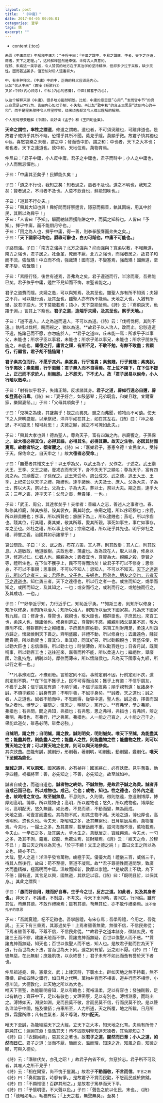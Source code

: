 ```yaml
---
layout: post
title:  "《中庸》"
date: 2017-04-05 00:06:01
categories: 哲学
tags: 儒
excerpt: ""
---
```


* content
{:toc}

```
朱熹《中庸章句》中解释中庸为：“子程子曰：「不偏之謂中，不易之謂庸。中者，天下之正道，庸者，天下之定理。」”，这种解释显然是牵强、未得古人真意的。
程颐、朱熹这一类学者，令人赞赏的地方在于其治学的坚持精神，但却多少过于呆板，缺少灵性。因而著述虽多，但恐怕对后人遗害巨大。

中，有多种释义。《中庸》中的中，正确的释义应该是内心。
比如“忧从中来”（曹操《短歌行》）
又如:中顾(内心顾念)，中私(内心的感情)，中函(藏蓄于内心)。

以这个解释来读《中庸》，很多地方豁然明朗。比如，中庸的意思是”心用“，”发而皆中节“的真正意思是日常行为，皆由内心加以节制，不失和。再比如“致中和“的真正意思是“达到内心的平和”。而不是程朱那种令人啰里啰嗦，绕来绕去却又令人难以理解的解释。

个人觉得想要理解《中庸》，最好读《孟子》和《王阳明全集》。
```

**天命之謂性，率性之謂道**，修道之謂教。道也者，不可須臾離也，可離非道也。是故君子戒慎乎其所不睹，恐懼乎其所不聞。莫見乎隱，莫顯乎微。故君子慎其獨也`中独`。喜怒哀樂之未發，謂之中；發而皆中節，謂之和；中也者，天下之大本也；和也者，天下之達道也。致中和，天地位焉，萬物育焉。

仲尼曰：「君子中庸，小人反中庸。君子之中庸也，君子而時中；小人之中庸也，小人而無忌憚也。」

子曰：「中庸其至矣乎！民鮮能久矣！」

子曰：「道之不行也，我知之矣：知者過之，愚者不及也。道之不明也，我知之矣：賢者過之，不肖者不及也。人莫不飲食也，鮮能知味也。」

子曰：「道其不行矣夫。」
​	
子曰：「舜其大知也與！舜好問而好察邇言，隱惡而揚善，執其兩端，用其中於民，其斯以為舜乎！」
​	
子曰：「人皆曰『予知』，驅而納諸罟擭陷阱之中，而莫之知辟也。人皆曰『予知』，擇乎中庸，而不能期月守也。」
​	
子曰：「回之為人也，擇乎中庸，得一善，則拳拳服膺而弗失之矣。」
​	
子曰：「**天下國家可均也，爵祿可辭也，白刃可蹈也，中庸不可能也。**」

子路問強。子曰：「南方之強與？北方之強與？抑而強與？寬柔以教，不報無道，南方之強也，君子居之。衽金革，死而不厭，北方之強也，而強者居之。故君子和而不流，強哉矯！中立而不倚，強哉矯！國有道，不變塞焉，強哉矯！國無道，至死不變，強哉矯！」

子曰：「素隱行怪，後世有述焉，吾弗為之矣。君子遵道而行，半涂而廢，吾弗能已矣。君子依乎中庸，遁世不見知而不悔，唯聖者能之。」

君子之道費而隱。夫婦之愚，可以與知焉，及其至也，雖聖人亦有所不知焉；夫婦之不肖，可以能行焉，及其至也，雖聖人亦有所不能焉。天地之大也，人猶有所憾，故君子語大，天下莫能載焉；語小，天下莫能破焉。《詩》云：『鳶飛戾天，魚躍于淵。』言其上下察也。**君子之道，造端乎夫婦，及其至也，察乎天地。**」

子曰：「道不遠人。人之為道而遠人，不可以為道。《詩》云：『伐柯伐柯，其則不遠。』執柯以伐柯，睨而視之，猶以為遠。**故君子以人治人，改而止。忠恕違道不遠，施諸己而不愿，亦勿施於人。**君子之道四，丘未能一焉：所求乎子以事父，未能也；所求乎臣以事君，未能也；所求乎弟以事兄，未能也；所求乎朋友先施之，未能也。**庸德之行，庸言之謹，有所不足，不敢不勉，有餘不敢盡；言顧行，行顧言，君子胡不慥慥爾！**

**君子素其位而行，不愿乎其外。素富貴，行乎富貴；素貧賤，行乎貧賤；素夷狄，行乎夷狄；素患難，行乎患難：君子無入而不自得焉。在上位不陵下，在下位不援上，正己而不求於人，則無怨。上不怨天，下不尤人。故「君子居易以俟命，小人行險以徼幸。」**

子曰：「射有似乎君子，失諸正鵠，反求諸其身。**君子之道，辟如行遠必自邇，辟如登高必自卑**。《詩》曰：『妻子好合，如鼓瑟琴；兄弟既翕，和樂且耽。宜爾室家，樂爾妻帑。』」子曰：「父母其順矣乎！」

子曰：「鬼神之為德，其盛矣乎！視之而弗見，聽之而弗聞，體物而不可遺。使天下之人齊明盛服，以承祭祀，洋洋乎如在其上，如在其左右。《詩》曰：『神之格思，不可度思！矧可射思！』夫微之顯，誠之不可掩如此夫。」

子曰：「舜其大孝也與！德為聖人，尊為天子，富有四海之內。宗廟饗之，子孫保之。**故大德必得其位，必得其祿，必得其名，必得其壽。故天之生物，必因其材而篤焉。故栽者培之，傾者覆之。**《詩》曰：『嘉樂君子，憲憲令德！宜民宜人，受祿于天。保佑命之，自天申之！』故**大德者必受命**。」

子曰：「無憂者其惟文王乎！以王季為父，以武王為子，父作之，子述之。武王纘大王、王季、文王之緒，壹戎衣而有天下，身不失天下之顯名；尊為天子，富有四海之內。宗廟饗之，子孫保之。武王末受命，周公成文、武之德，追王大王、王季，上祀先公以天子之禮。斯禮也，達乎諸侯、大夫及士、庶人。父為大夫，子為士，葬以大夫，祭以士。父為士，子為大夫，葬以士，祭以大夫。期之喪，達乎大夫；三年之喪，達乎天子；父母之喪，無貴賤，一也。」

子曰：「武王、周公，其達孝矣乎！夫孝者：善繼人之志，善述人之事者也。春、秋修其祖廟，陳其宗器，設其裳衣，薦其時食。宗廟之禮，所以序昭穆也；序爵，所以辨貴賤也；序事，所以辨賢也；旅酬下為上，所以逮賤也；燕毛，所以序齒也。踐其位，行其禮，奏其樂，敬其所尊，愛其所親，事死如事生，事亡如事存，孝之至也。郊社之禮，所以事上帝也；宗廟之禮，所以祀乎其先也。明乎郊社之禮、禘嘗之義，治國其如示諸掌乎！」

哀公問政。子曰：「文、武之政，布在方策，其人存，則其政舉；其人亡，則其政息。人道敏政，地道敏樹。夫政也者，蒲盧也。故為政在人，取人以身，修身以道，修道以仁。仁者人也，親親為大；義者宜也，尊賢為大。親親之殺，尊賢之等，禮所生也。在下位不獲乎上，民不可得而治矣！故君子不可以不修身；思修身，不可以不事親；思事親，不可以不知人；思知人，不可以不知天。<u>天下之達道五，所以行之者三，曰：君臣也，父子也，夫婦也，昆弟也，朋友之交也，五者天下之達道也</u>。知仁勇三者，天下之達德也，所以行之者一也。或生而知之，或學而知之，或困而知之，及其知之，一也；或安而行之，或利而行之，或勉強而行之，及其成功，一也。」

子曰：「**好學近乎知，力行近乎仁，知恥近乎勇。**知斯三者，則知所以修身；知所以修身，則知所以治人；知所以治人，則知所以治天下國家矣。凡為天下國家有九經，曰：修身也，尊賢也，親親也，敬大臣也，體群臣也，子庶民也，來百工也，柔遠人也，懷諸侯也。修身則道立，尊賢則不惑，親親則諸父昆弟不怨，敬大臣則不眩，體群臣則士之報禮重，子庶民則百姓勸，來百工則財用足，柔遠人則四方歸之，懷諸侯則天下畏之。齊明盛服，非禮不動，所以修身也；去讒遠色，賤貨而貴德，所以勸賢也；尊其位，重其祿，同其好惡，所以勸親親也；官盛任使，所以勸大臣也；忠信重祿，所以勸士也；時使薄斂，所以勸百姓也；日省月試，既廩稱事，所以勸百工也；送往迎來，嘉善而矜不能，所以柔遠人也；繼絕世，舉廢國，治亂持危，朝聘以時，厚往而薄來，所以懷諸侯也。凡為天下國家有九經，所以行之者一也。」

「**凡事豫則立，不豫則廢。言前定則不跲，事前定則不困，行前定則不疚，道前定則不窮。**在下位不獲乎上，民不可得而治矣；獲乎上有道：不信乎朋友，不獲乎上矣；信乎朋友有道：不順乎親，不信乎朋友矣；順乎親有道：反諸身不誠，不順乎親矣；誠身有道：不明乎善，不誠乎身矣。**誠者，天之道也；誠之者，人之道也。誠者不勉而中，不思而得，從容中道，聖人也。誠之者，擇善而固執之者也。博學之，審問之，慎思之，明辨之，篤行之。**有弗學，學之弗能，弗措也；有弗問，問之弗知，弗措也；有弗思，思之弗得，弗措也；有弗辨，辨之弗明，弗措也，有弗行，行之弗篤，弗措也。人一能之己百之，人十能之己千之。果能此道矣，雖愚必明，雖柔必強。」

**自誠明，謂之性；自明誠，謂之教。誠則明矣，明則誠矣。唯天下至誠，為能盡其性；能盡其性，則能盡人之性；能盡人之性，則能盡物之性；能盡物之性，則可以贊天地之化育；可以贊天地之化育，則可以與天地參矣。**
​	
其次致曲。曲能有誠，誠則形，形則著，著則明，明則動，動則變，變則化。**唯天下至誠為能化**。

**至誠之道，可以前知**。國家將興，必有禎祥；國家將亡，必有妖孽。見乎蓍龜，動乎四體。禍福將至：善，必先知之；不善，必先知之。故至誠如神。

誠者自成也，而道自道也。**誠者物之終始，不誠無物。**是故君子誠之為貴。誠者非自成己而已也，所以成物也。成己，仁也；成物，知也。性之德也，合外內之道也，故時措之宜也。故**至誠無息**。不息則久，久則徵，徵則悠遠，悠遠則博厚，博厚則高明。博厚，所以載物也；高明，所以覆物也；悠久，所以成物也。博厚配地，高明配天，悠久無疆。如此者，不見而章，不動而變，無為而成。
​	
天地之道，可壹言而盡也。其為物不貳，則其生物不測。天地之道，博也厚也，高也明也，悠也久也。今夫天，斯昭昭之多，及其無窮也，日月星辰系焉，萬物覆焉。今夫地，一撮土之多，及其廣厚，載華岳而不重，振河海而不泄，萬物載焉。今夫山，一拳石之多，及其廣大，草木生之，禽獸居之，寶藏興焉。今夫水，一勺之多，及其不測，黿鼉、蛟龍、魚鱉生焉，貨財殖焉。《詩》云：「維天之命，於穆不已！」蓋曰天之所以為天也。「於乎不顯！文王之德之純！」蓋曰文王之所以為文也，純亦不已。
​	
大哉，聖人之道！洋洋乎發育萬物，峻極于天。優優大哉！禮儀三百，威儀三千，待其人然後行。故曰：苟不至德，至道不凝焉。故**君子尊德性而道問學，致廣大而盡精微，極高明而中庸。溫故而知新，敦厚以崇禮。**是故居上不驕，為下不倍；國有道，其言足以興，國無道，其默足以容。《詩》曰：「既明且哲，以保其身。」其此之謂與！

子曰：「**愚而好自用，賤而好自專，生乎今之世，反古之道。如此者，災及其身者也。**」非天子，不議禮，不制度，不考文。今天下車同軌，書同文，行同倫。雖有其位，苟無其德，不敢作禮樂焉；雖有其德，苟無其位，亦不敢作禮樂焉。`这不像孔子的意思`

子曰：「吾說夏禮，杞不足徵也。吾學殷禮，有宋存焉；吾學周禮，今用之，吾從周。」王天下有三重焉，其寡過矣乎！上焉者雖善無徵，無徵不信，不信民弗從；下焉者雖善不尊，不尊不信，不信民弗從。**故君子之道本諸身，徵諸庶民，考諸三王而不繆，建諸天地而不悖，質諸鬼神而無疑，百世以俟聖人而不惑。**質諸鬼神而無疑，知天也；百世以俟聖人而不惑，知人也。是故君子動而世為天下道，行而世為天下法，言而世為天下則。遠之則有望，近之則不厭。《詩》曰：「在彼無惡，在此無射；庶幾夙夜，以永終譽！」君子未有不如此而蚤有譽於天下者也。

仲尼祖述堯、舜，憲章文、武；上律天時，下襲水土。辟如天地之無不持載，無不覆幬，辟如四時之錯行，如日月之代明。萬物并育而不相害，道并行而不相悖，小德川流，大德敦化，此天地之所以為大也。
​	
唯天下至聖，為能聰明睿知，足以有臨也；寬裕溫柔，足以有容也；發強剛毅，足以有執也；齊莊中正，足以有敬也；文理密察，足以有別也。溥博淵泉，而時出之。溥博如天，淵泉如淵。見而民莫不敬，言而民莫不信，行而民莫不說。是以聲名洋溢乎中國，施及蠻貊；舟車所至，人力所通，天之所覆，地之所載，日月所照，霜露所隊；凡有血氣者，莫不尊親，故曰**配天**。

唯天下至誠，為能經綸天下之大經，立天下之大本，知天地之化育。夫焉有所倚？肫肫其仁！淵淵其淵！浩浩其天！苟不固聰明聖知達天德者，其孰能知之？
​	
《詩》曰：「衣錦尚絅」，惡其文之著也。故**君子之道，闇然而日章；小人之道，的然而日亡**。君子之道：淡而不厭，簡而文，溫而理，知遠之近，知風之自，知微之顯，可與入德矣。

《詩》云：「潛雖伏矣，亦孔之昭！」故君子內省不疚，無惡於志。君子所不可及者，其唯人之所不見乎！
​		
《詩》云：「相在爾室，尚不愧于屋漏。」故君子**不動而敬，不言而信**。`不言之教`
​		
《詩》曰：「奏假無言，時靡有爭。」是故君子不賞而民勸，不怒而民威於鈇鉞。
​		
《詩》曰：「不顯惟德！百辟其刑之。」是故君子篤恭而天下平。
​		
《詩》曰：「予懷明德，不大聲以色。」子曰：「聲色之於以化民，末也。」《詩》曰：「德輶如毛」，毛猶有倫；「上天之載，無聲無臭」，至矣！




